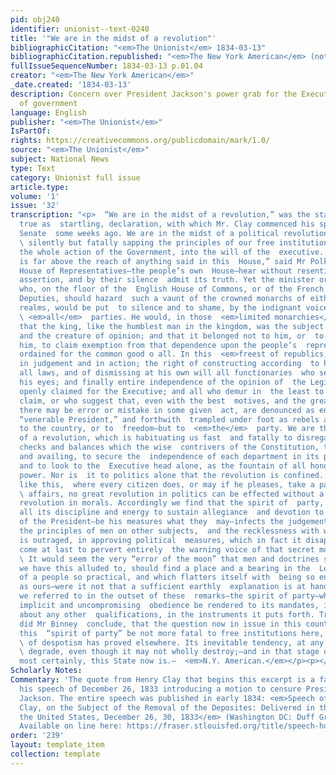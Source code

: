 ```yaml
---
pid: obj240
identifier: unionist--text-0240
title: '"We are in the midst of a revolution"'
bibliographicCitation: "<em>The Unionist</em> 1834-03-13"
bibliographicCitation.republished: "<em>The New York American</em> (not yet researched)<br>"
fullIssueSequenceNumber: 1834-03-13 p.01.04
creator: "<em>The New York American</em>"
_date.created: '1834-03-13'
description: Concern over President Jackson's power grab for the Executive Branch
  of government
language: English
publisher: "<em>The Unionist</em>"
IsPartOf: 
rights: https://creativecommons.org/publicdomain/mark/1.0/
source: "<em>The Unionist</em>"
subject: National News
type: Text
category: Unionist full issue
article.type: 
volume: '1'
issue: '32'
transcription: "<p>  “We are in the midst of a revolution,” was the startling, and
  true as  startling, declaration, with which Mr. Clay commenced his speech in the
  Senate  some weeks ago. We are in the midst of a political revolution, which is
  \ silently but fatally sapping the principles of our free institutions, and  consolidating
  the whole action of the Government, into the will of the  executive. “The President
  is far above the reach of anything said in this  House,” said Mr Polk; and a passive
  House of Representatives—the people’s own  House—hear without resenting the insolent
  assertion, and by their silence  admit its truth. Yet the minister or favorite,
  who, on the floor of the  English House of Commons, or of the French Chamber of
  Deputies, should hazard  such a vaunt of the crowned monarchs of either of those
  realms, would be put  to silence and to shame, by the indignant voices of men of
  \ <em>all</em>  parties. He would, in those  <em>limited monarchies</em>  be told
  that the king, like the humblest man in the kingdom, was the subject  of the laws
  and the creature of opinion; and that it belonged not to him, or  to any one for
  him, to claim exemption from that dependence upon the people’s  representatives,
  ordained for the common good o all. In this  <em>freest of republics,</em>  infallibility
  in judgement and in action; the right of constructing according  to his own will
  all laws, and of dismissing at his own will all functionaries  who see not with
  his eyes; and finally entire independence of the opinion of  the Legislatures; are
  openly claimed for the Executive; and all who demur in  the least to this sweeping
  claim, or who suggest that, even with the best  motives, and the greatest caution,
  there may be error or mistake in some given  act, are denounced as enemies to the
  “venerable President,” and forthwith  trampled under foot as rebels and traitors—not
  to the country, or to  freedom—but to  <em>the</em>  party. We are then in the midst
  of a revolution, which is habituating us fast  and fatally to disregard all those
  checks and balances which the wise  contrivers of the Constitution, thought sufficient
  and availing, to secure the  independence of each department in its proper sphere;
  and to look to the  Executive head alone, as the fountain of all honor, profit and
  power. Nor is  it to politics alone that the revolution is confined. In a country
  like this,  where every citizen does, or may if he pleases, take a part in its public
  \ affairs, no great revolution in politics can be effected without a  corresponding
  revolution in morals. Accordingly we find that the spirit of  party, which now directs
  all its discipline and energy to sustain allegiance  and devotion to the person
  of the President—be his measures what they  may—infects the judgement or corrupts
  the principles of men on other subjects,  and the recklessness with which conscience
  is outraged, in approving political  measures, which in fact it disapproved—may
  come at last to pervert entirely  the warning voice of that secret monitor.</p><p>
  \ It would seem the very “error of the moon” that men and doctrines such as  these
  we have this alluded to, should find a place and a bearing in the  Legislative halls
  of a people so practical, and which flatters itself with  being so enlightened,
  as ours—were it not that a sufficient earthly  explanation is at hand in the cause
  we referred to in the outset of these  remarks—the spirit of party—which, so that
  implicit and uncompromising  obedience be rendered to its mandates, is little solicitous
  about any other  qualifications, in the instruments it puts forth. Truly indeed
  did Mr Binney  conclude, that the question now in issue in this country is, whether
  this  “spirit of party” be not more fatal to free institutions here, than the spirit
  \ of despotism has proved elsewhere. Its inevitable tendency, at any rate, is to
  \ degrade, even though it may not wholly destroy;—and in that stage of the  question,
  most certainly, this State now is.—  <em>N.Y. American.</em></p><p></p>"
Scholarly Notes: 
Commentary: 'The quote from Henry Clay that begins this excerpt is a famous one, from
  his speech of December 26, 1833 introducing a motion to censure President Andrew
  Jackson. The entire speech was published in early 1834: <em>Speech of the Hon. Henry
  Clay, on the Subject of the Removal of the Deposites: Delivered in the Senate of
  the United States, December 26, 30, 1833</em> (Washington DC: Duff Green, 1834).
  Available on line here: https://fraser.stlouisfed.org/title/speech-hon-henry-clay-subject-removal-deposites-3712'
order: '239'
layout: template_item
collection: template
---
```

